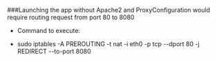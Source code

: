 ###Launching the app without Apache2 and ProxyConfiguration would 
require routing request from port 80 to 8080

- Command to execute:
 * sudo iptables -A PREROUTING -t nat -i eth0 -p tcp --dport 80 -j REDIRECT --to-port 8080
